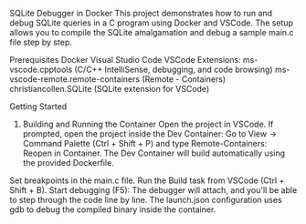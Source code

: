 SQLite Debugger in Docker
This project demonstrates how to run and debug SQLite queries in a C program using Docker and VSCode. The setup allows you to compile the SQLite amalgamation and debug a sample main.c file step by step.

Prerequisites
Docker
Visual Studio Code
VSCode Extensions:
ms-vscode.cpptools (C/C++ IntelliSense, debugging, and code browsing)
ms-vscode-remote.remote-containers (Remote - Containers)
christiancollen.SQLite (SQLite extension for VSCode)


Getting Started
1. Building and Running the Container
Open the project in VSCode.
If prompted, open the project inside the Dev Container:
Go to View -> Command Palette (Ctrl + Shift + P) and type Remote-Containers: Reopen in Container.
The Dev Container will build automatically using the provided Dockerfile.


Set breakpoints in the main.c file.
Run the Build task from VSCode (Ctrl + Shift + B).
Start debugging (F5):
The debugger will attach, and you'll be able to step through the code line by line.
The launch.json configuration uses gdb to debug the compiled binary inside the container.